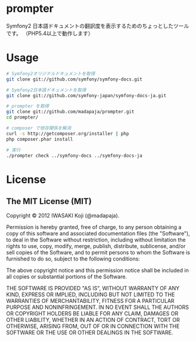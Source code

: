 prompter
========

Symfony2 日本語ドキュメントの翻訳度を表示するためのちょっとしたツールです。
（PHP5.4以上で動作します）

Usage
=====

```bash
# Symfony2オリジナルドキュメントを取得
git clone git://github.com/symfony/symfony-docs.git

# Symfony2日本語ドキュメントを取得
git clone git://github.com/symfony-japan/symfony-docs-ja.git

# prompter を取得
git clone git://github.com/madapaja/prompter.git
cd prompter/

# composer で依存関係を解消
curl -s http://getcomposer.org/installer | php
php composer.phar install

# 実行
./prompter check ../symfony-docs ../symfony-docs-ja
```

License
=======

The MIT License (MIT)
---------------------

Copyright © 2012 IWASAKI Koji (@madapaja).

Permission is hereby granted, free of charge, to any person obtaining a copy of this software and associated
documentation files (the "Software"), to deal in the Software without restriction, including without limitation
the rights to use, copy, modify, merge, publish, distribute, sublicense, and/or sell copies of the Software,
and to permit persons to whom the Software is furnished to do so, subject to the following conditions:

The above copyright notice and this permission notice shall be included in all copies or substantial portions of the Software.

THE SOFTWARE IS PROVIDED "AS IS", WITHOUT WARRANTY OF ANY KIND, EXPRESS OR IMPLIED, INCLUDING BUT NOT LIMITED TO
THE WARRANTIES OF MERCHANTABILITY, FITNESS FOR A PARTICULAR PURPOSE AND NONINFRINGEMENT. IN NO EVENT SHALL
THE AUTHORS OR COPYRIGHT HOLDERS BE LIABLE FOR ANY CLAIM, DAMAGES OR OTHER LIABILITY, WHETHER IN AN ACTION OF CONTRACT,
TORT OR OTHERWISE, ARISING FROM, OUT OF OR IN CONNECTION WITH THE SOFTWARE OR THE USE OR OTHER DEALINGS IN THE SOFTWARE.